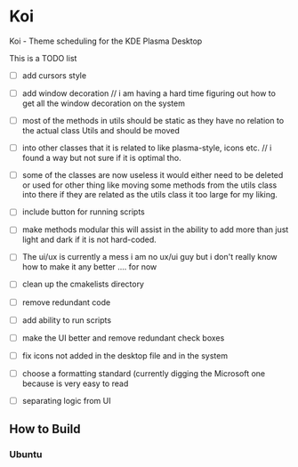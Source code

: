 # Koi
Koi - Theme scheduling for the KDE Plasma Desktop

This is a TODO list 

- [ ] add cursors style 
- [ ]  add window decoration // i am having a hard time figuring out how to get all the window decoration on the system 
- [ ] most of the methods in utils should be static as they have no relation to the actual class Utils and should be moved
- [ ] into other classes that it is related to like plasma-style, icons etc.
   // i found a way but not sure if it is optimal tho.
- [ ] some of the classes are now useless it would either need to be deleted or used for other thing like moving some methods from the utils class into there if they are related as the utils class it too large for my liking.
- [ ] include button for running scripts
- [ ] make methods modular this will assist in the ability to add more than just light and dark if it is not hard-coded. 
- [ ] The ui/ux is currently a mess i am no ux/ui guy but i don't really know how to make it any better .... for now
- [ ] clean up the cmakelists directory 
- [ ] remove redundant code 
- [ ] add ability to run scripts 
- [ ] make the UI better and remove redundant check boxes
- [ ] fix icons not added in the desktop file and in the system
- [ ] choose a formatting standard (currently digging the Microsoft one because is very easy to read
- [ ] separating logic from UI





## **How to Build** 

### **Ubuntu** 

